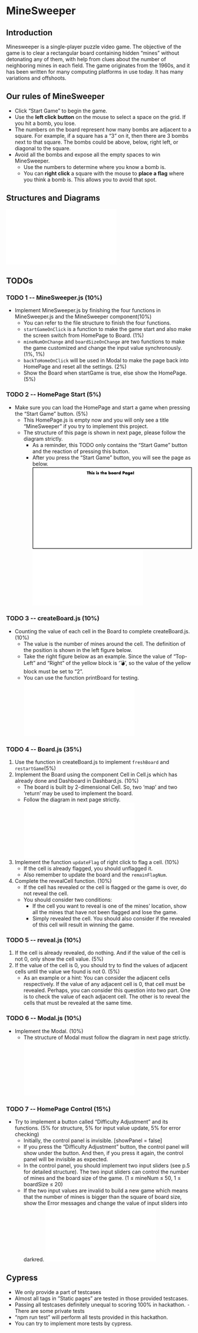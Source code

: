 # MineSweeper

## Introduction
Minesweeper is a single-player puzzle video game. The objective of the game is to clear a rectangular board containing hidden “mines” without detonating any of them, with help from clues about the number of neighboring mines in each field. The game originates from the 1960s, and it has been written for many computing platforms in use today. It has many variations and offshoots.
 

## Our rules of MineSweeper
* Click “Start Game” to begin the game.
* Use the **left click button** on the mouse to select a space on the grid. If you hit a bomb, you lose.
* The numbers on the board represent how many bombs are adjacent to a square. For example, if a square has a “3” on it, then there are 3 bombs next to that square. The bombs could be above, below, right left, or diagonal to the square.
* Avoid all the bombs and expose all the empty spaces to win MineSweeper.
    * Use the numbers to determine where you know a bomb is.
    * You can **right click** a square with the mouse to **place a flag** where you think a bomb is. This allows you to avoid that spot.

## Structures and Diagrams
![structure](img/structure.pdf?raw=true)

## TODOs
### TODO 1 -- MineSweeper.js (10%)
* Implement MineSweeper.js by finishing the four functions in MineSweeper.js and the MineSweeper component(10%)
    - You can refer to the file structure to finish the four functions.
    - ```startGameOnClick``` is a function to make the game start and also make the screen switch from HomePage to Board. (1%)
    - ```mineNumOnChange``` and ```boardSizeOnChange``` are two functions to make the game customized and change the input value synchronously. (1%, 1%)
    - ```backToHomeOnClick``` will be used in Modal to make the page back into HomePage and reset all the settings. (2%)
    - Show the Board when startGame is true, else show the HomePage. (5%)

### TODO 2 -- HomePage Start (5%)
* Make sure you can load the HomePage and start a game when pressing the “Start Game” button. (5%)
    - This HomePage.js is empty now and you will only see a title “MineSweeper” if you try to implement this project.
    - The structure of this page is shown in next page, please follow the diagram strictly.
        - As a reminder, this TODO only contains the “Start Game” button and the reaction of pressing this button.
        - After you press the “Start Game” button, you will see the page as below.
        ![todo2](img/todo2.png)
        ![todo2_stru](img/todo2_stru.pdf?raw=true)

### TODO 3 -- createBoard.js (10%)
* Counting the value of each cell in the Board to complete createBoard.js. (10%)
    - The value is the number of mines around the cell. The definition of the position is shown in the left figure below. 
    - Take the right figure below as an example. Since the value of “Top-Left” and “Right” of the yellow block is ‘💣’, so the value of the yellow block must be set to “2”.
    - You can use the function printBoard for testing.
    ![todo3](img/todo3.pdf?raw=true)

### TODO 4 -- Board.js (35%)
1. Use the function in createBoard.js to implement ```freshBoard``` and ```restartGame```(5%)
2. Implement the Board using the component Cell in Cell.js which has already done and Dashboard in Dashbard.js. (10%)
    * The board is built by 2-dimensional Cell. So, two ‘map’ and two ’return’ may be used to implement the board.
    * Follow the diagram in next page strictly.
    ![todo4-1](img/todo4-1.pdf?raw=true)
3. Implement the function ```updateFlag``` of right click to flag a cell. (10%)
    * If the cell is already flagged, you should unflagged it.
    * Also remember to update the board and the ```remainFlagNum```. 
4. Complete the revealCell function. (10%)
    * If the cell has revealed or the cell is flagged or the game is over, do not reveal the cell.
    * You should consider two conditions:
        - If the cell you want to reveal is one of the mines’ location, show all the mines that have not been flagged and lose the game.
        - Simply revealed the cell. You should also consider if the revealed of this cell will result in winning the game.

### TODO 5 -- reveal.js (10%)
1. If the cell is already revealed, do nothing. And if the value of the cell is not 0, only show the cell value. (5%)
2. If the value of the cell is 0, you should try to find the values of adjacent cells until the value we found is not 0. (5%)
    * As an example or a hint: You can consider the adjacent cells respectively. If the value of any adjacent cell is 0, that cell must be revealed. Perhaps, you can consider this question into two part. One is to check the value of each adjacent cell. The other is to reveal the cells that must be revealed at the same time.

### TODO 6 -- Modal.js (10%)
* Implement the Modal. (10%)
    - The structure of Modal must follow the diagram in next page strictly.
    ![todo6](img/todo6.pdf?raw=true)

### TODO 7 -- HomePage Control (15%)
* Try to implement a button called “Difficulty Adjustment” and its functions. (5% for structure, 5% for input value update, 5% for error checking)
    * Initially, the control panel is invisible. [showPanel = false]
    * If you press the “Difficulty Adjustment” button, the control panel will show under the button. And then, if you press it again, the control panel will be invisible as expected.
    * In the control panel, you should implement two input sliders (see p.5 for detailed structure). The two input sliders can control the number of mines and the board size of the game. (1 ≤ mineNum ≤ 50, 1 ≤ boardSize ≤ 20)
    * If the two input values are invalid to build a new game which means that the number of mines is bigger than the square of board size, show the Error messages and change the value of input sliders into darkred.
    ![todo7](img/todo7.pdf?raw=true)

## Cypress
* We only provide a part of testcases
* Almost all tags in ”Static pages” are tested in those provided testcases.
* Passing all testcases definitely unequal to scoring 100% in hackathon. ⁃ There are some private tests
* “npm run test” will perform all tests provided in this hackathon. 
* You can try to implement more tests by cypress.

